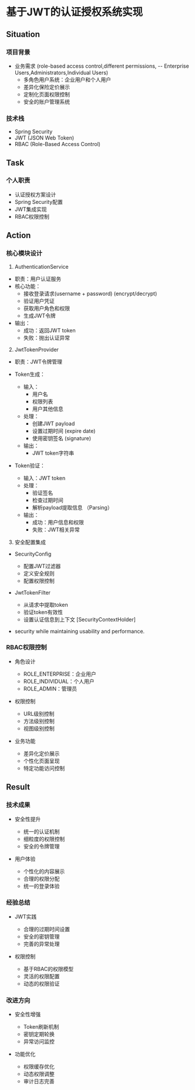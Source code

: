 # 基于JWT的认证授权系统实现

## Situation

### 项目背景
* 业务需求 (role-based access control,different permissions, -- Enterprise Users,Administrators,Individual Users)
  * 多角色用户系统：企业用户和个人用户
  * 差异化保险定价展示
  * 定制化页面权限控制
  * 安全的账户管理系统

### 技术栈
* Spring Security
* JWT (JSON Web Token)
* RBAC (Role-Based Access Control)

## Task

### 个人职责
* 认证授权方案设计
* Spring Security配置
* JWT集成实现
* RBAC权限控制

## Action

### 核心模块设计

1. AuthenticationService
* 职责：用户认证服务
* 核心功能：
  * 接收登录请求(username + password) (encrypt/decrypt)
  * 验证用户凭证
  * 获取用户角色和权限
  * 生成JWT令牌
* 输出：
  * 成功：返回JWT token
  * 失败：抛出认证异常

2. JwtTokenProvider
* 职责：JWT令牌管理
* Token生成：
  * 输入：
    * 用户名
    * 权限列表
    * 用户其他信息 
  * 处理：
    * 创建JWT payload 
    * 设置过期时间 (expire date)
    * 使用密钥签名 (signature)
  * 输出：
    * JWT token字符串 

* Token验证：
  * 输入：JWT token
  * 处理：
    * 验证签名
    * 检查过期时间
    * 解析payload提取信息 （Parsing）
  * 输出：
    * 成功：用户信息和权限
    * 失败：JWT相关异常

3. 安全配置集成
* SecurityConfig
  * 配置JWT过滤器
  * 定义安全规则
  * 配置权限控制

* JwtTokenFilter
  * 从请求中提取token
  * 验证token有效性
  * 设置认证信息到上下文 [SecurityContextHolder]

* security while maintaining usability and performance.
### RBAC权限控制
* 角色设计
  * ROLE_ENTERPRISE：企业用户
  * ROLE_INDIVIDUAL：个人用户
  * ROLE_ADMIN：管理员

* 权限控制
  * URL级别控制
  * 方法级别控制
  * 视图级别控制

* 业务功能
  * 差异化定价展示
  * 个性化页面呈现
  * 特定功能访问控制

## Result

### 技术成果
* 安全性提升
  * 统一的认证机制
  * 细粒度的权限控制
  * 安全的令牌管理

* 用户体验
  * 个性化的内容展示
  * 合理的权限分配
  * 统一的登录体验

### 经验总结
* JWT实践
  * 合理的过期时间设置
  * 安全的密钥管理
  * 完善的异常处理

* 权限控制
  * 基于RBAC的权限模型
  * 灵活的权限配置
  * 动态的权限验证

### 改进方向
* 安全性增强
  * Token刷新机制
  * 密钥定期轮换
  * 异常访问监控

* 功能优化
  * 权限缓存优化
  * 动态权限调整
  * 审计日志完善